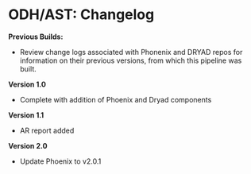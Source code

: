 # ODH/AST: Changelog 

**Previous Builds:**
- Review change logs associated with Phonenix and DRYAD repos for information on their previous versions, from which this pipeline was built.

**Version 1.0**
- Complete with addition of Phoenix and Dryad components

**Version 1.1**
- AR report added

**Version 2.0**
- Update Phoenix to v2.0.1